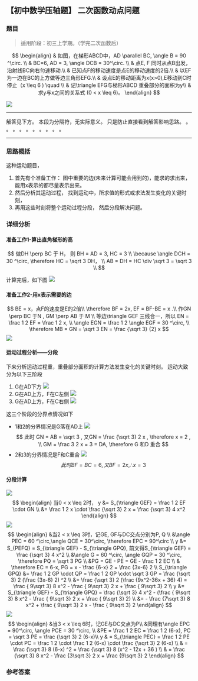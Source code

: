 ## 【初中数学压轴题】 二次函数动点问题
### 题目
> 适用阶段：初三上学期。（学完二次函数后）

$$
\begin{align}
& 如图，在梯形ABCD中，AD \parallel BC, \angle B = 90 ^\circ. \\
& BC=6, AD = 3, \angle DCB = 30^\circ. \\
& 点E, F 同时从点B出发，沿射线BC向右匀速移动.\\
& 已知点F的移动速度是点E的移动速度的2倍.\\
& 以EF为一边在BC的上方做等边三角形EFG.\\
& 设点E的移动距离为x(x>0),E移动到C时停止（x \leq 6 ) \quad \\
& 记\triangle EFG与梯形ABCD 重叠部分的面积为y\\
& 求y与x之间的关系式 (0 < x \leq 6)。
\end{align}
$$

![](../imgs/22/q1_1.png)


---
解答见下方。
本段为分隔符，无实际意义。
只是防止直接看到解答影响思路。
。
。
。
。
。
。
。
。
。
。

---

### 思路概括
这种运动题目，
1. 首先有个准备工作：
图中重要的边(未来计算可能会用到的)，能求的求出来，能用x表示的都尽量表示出来。
2. 然后分析其运动过程，
找到运动中，所求值的形式或求法发生变化的关键时刻，
3. 再用这些时刻将整个运动过程分段，
然后分段解决问题。

### 详细分析
#### 准备工作1-算出直角梯形的高

$$
做DH \perp BC 于 H，
则 BH = AD = 3, HC = 3 \\
\because \angle DCH = 30 ^\circ, \therefore HC = \sqrt 3 DH，  \\ AB = DH = HC \div \sqrt 3 = \sqrt 3 \\
$$

计算完后，如下图
![](../imgs/22/q1_2.png)

#### 准备工作2-用x表示需要的边
$$
BE = x，点F的速度是E的2倍\\
\therefore BF = 2x, EF = BF-BE = x .\\
作GN \perp BC 于N , GM \perp AB 于 M \\
等边\triangle GEF 三线合一，所以 EN = \frac 1 2 EF = \frac 1 2 x, \\
\angle EGN = \frac 1 2 \angle EGF = 30 ^\circ, \\
\therefore MB = GN = \sqrt 3 EN = \frac {\sqrt 3} {2} x
$$
![](../imgs/22/q1_3.png)

#### 运动过程分析——分段
下来分析运动过程重，重叠部分面积的计算方法发生变化的关键时刻。
运动大致分为以下三阶段
1.  G在AD下方
![](../imgs/22/q1_4.png)
2.  G在AD上方，F在C左侧
![](../imgs/22/q1_5.png)
3.  G在AD上方，F在C右侧
![](../imgs/22/q1_6.png)

这三个阶段的分界点情况如下
- 1和2的分界情况是G落在AD上
![](../imgs/22/q1_7.png)
$$
此时 GN = AB = \sqrt 3 , 又GN = \frac {\sqrt 3} 2 x , \therefore x = 2 , \\
GM = \frac 3 2 x = 3 = DA, \therefore G 和D 重合
$$
- 2和3的分界情况是F和C重合
![](../imgs/22/q1_8.png)
$$
此时 BF = BC = 6, 又BF = 2x , \therefore x = 3
$$

#### 分段计算
![](../imgs/22/q1_9.png)
$$
\begin{align}
当0 < x \leq 2时，
y &= S_{\triangle GEF} = \frac 1 2 EF \cdot GN \\
&= \frac 1 2 x \cdot \frac {\sqrt 3} 2 x = \frac {\sqrt 3} 4 x^2
\end{align}
$$
![](../imgs/22/q1_10.png)
$$
\begin{align}
&当2 < x \leq 3时，记GE, GF与DC交点分别为P, Q \\
&\angle PEC = 60 ^\circ,\angle QCE = 30^\circ, \therefore EPC = 90^\circ \\
y &= S_{PEFQ} = S_{\triangle GEF} - S_{\triangle GPQ}, 前文得S_{\triangle GEF} = \frac {\sqrt 3} 4 x^2 \\
&\angle G = 60 ^\circ, \angle GQP = 30 ^\circ, \therefore PQ = \sqrt 3 PG \\
&PG = GE - PE = GE - \frac 1 2 EC   \\
& \therefore EC = 6-x, PG = x - \frac {6-x} 2 = \frac {3x-6} 2 \\
S_{\triangle GPQ} &= \frac 1 2 GP \cdot QP = \frac 1 2 GP \cdot \sqrt 3 GP  = \frac {\sqrt 3} 2 (\frac {3x-6} 2) ^2 \\
&= \frac {\sqrt 3} 2 (\frac {9x^2-36x + 36} 4) = \frac { 9\sqrt 3} 8 x^2 - \frac { 9\sqrt 3} 2 x + \frac { 9\sqrt 3} 2 \\
y &= S_{\triangle GEF} - S_{\triangle GPQ} = \frac {\sqrt 3} 4 x^2 - (\frac { 9\sqrt 3} 8 x^2 - \frac { 9\sqrt 3} 2 x + \frac { 9\sqrt 3} 2) \\
&=  - \frac {7\sqrt 3} 8 x^2 + \frac { 9\sqrt 3} 2 x - \frac { 9\sqrt 3} 2
\end{align}
$$
![](../imgs/22/q1_11.png)
$$
\begin{align}
&当3 < x \leq 6时，记GE与DC交点为P\\
&同理有\angle EPC = 90^\circ, \angle PCE = 30 ^\circ, \\
&PE = \frac 1 2 EC = \frac 1 2 (6-x), PC = \sqrt 3 PE = \frac {\sqrt 3} 2 (6-x)\\
y & = S_{\triangle PEC} = \frac 1 2 PE \cdot PC = \frac 1 2 \cdot \frac 1 2 (6-x) \cdot \frac {\sqrt 3} 2 (6-x) \\
& = \frac {\sqrt 3} 8 (6-x) ^2 = \frac {\sqrt 3} 8 (x^2 - 12x + 36 ) \\
& = \frac {\sqrt 3} 8 x^2 - \frac {3\sqrt 3} 2 x + \frac {9\sqrt 3} 2
\end{align}
$$

### 参考答案
